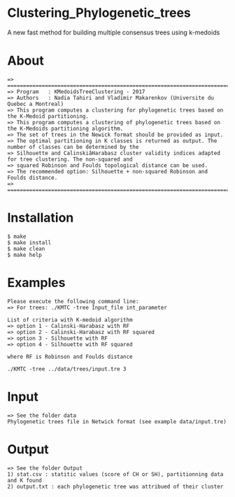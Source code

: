 # Clustering_Phylogenetic_trees
A new fast method for building multiple consensus trees using k-medoids

# About
	=> =========================================================================================================================
	=> Program   : KMedoidsTreeClustering - 2017
	=> Authors   : Nadia Tahiri and Vladimir Makarenkov (Universite du Quebec a Montreal)
	=> This program computes a clustering for phylogenetic trees based on the K-Medoid partitioning.
	=> This program computes a clustering of phylogenetic trees based on the K-Medoids partitioning algorithm.
	=> The set of trees in the Newick format should be provided as input.
	=> The optimal partitioning in K classes is returned as output. The number of classes can be determined by the 
	=> Silhouette and CalinskiâHarabasz cluster validity indices adapted for tree clustering. The non-squared and 
	=> squared Robinson and Foulds topological distance can be used. 
	=> The recommended option: Silhouette + non-squared Robinson and Foulds distance.
	=> =========================================================================================================================

# Installation
	$ make 
	$ make install
	$ make clean
	$ make help

# Examples
	Please execute the following command line:
	=> For trees: ./KMTC -tree Input_file int_parameter

	List of criteria with K-medoid algorithm
	=> option 1 - Calinski-Harabasz with RF
	=> option 2 - Calinski-Harabasz with RF squared
	=> option 3 - Silhouette with RF
	=> option 4 - Silhouette with RF squared

	where RF is Robinson and Foulds distance
	
	./KMTC -tree ../data/trees/input.tre 3
	
# Input
	=> See the folder data
	Phylogenetic trees file in Netwick format (see example data/input.tre)
	
# Output
	=> See the folder Output
	1) stat.csv : statitic values (score of CH or SH), partitionning data and K found
	2) output.txt : each phylogenetic tree was attribued of their cluster 
